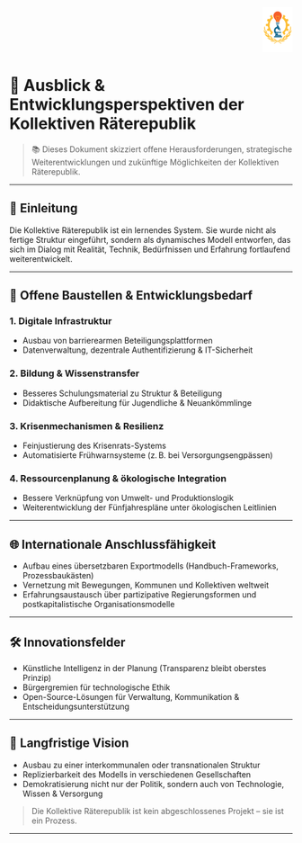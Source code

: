 <p align="right">
  <img src="https://raw.githubusercontent.com/hades-dux/Kollektive-Raeterepublik/main/Meta_und_Systemstruktur/logo_offiziell.png" alt="Logo der Kollektiven Räterepublik" height="80">
</p>

<!--
Autor: Fabio Weidner
Version: 1.0
Sektion: Meta & Systemstruktur
Veröffentlichung: April 2025
-->

# 🌱 Ausblick & Entwicklungsperspektiven der Kollektiven Räterepublik

> 📚 Dieses Dokument skizziert offene Herausforderungen, strategische Weiterentwicklungen und zukünftige Möglichkeiten der Kollektiven Räterepublik.

---

## 🧭 Einleitung

Die Kollektive Räterepublik ist ein lernendes System. Sie wurde nicht als fertige Struktur eingeführt, sondern als dynamisches Modell entworfen, das sich im Dialog mit Realität, Technik, Bedürfnissen und Erfahrung fortlaufend weiterentwickelt.

---

## 🚧 Offene Baustellen & Entwicklungsbedarf

### 1. **Digitale Infrastruktur**
- Ausbau von barrierearmen Beteiligungsplattformen
- Datenverwaltung, dezentrale Authentifizierung & IT-Sicherheit

### 2. **Bildung & Wissenstransfer**
- Besseres Schulungsmaterial zu Struktur & Beteiligung
- Didaktische Aufbereitung für Jugendliche & Neuankömmlinge

### 3. **Krisenmechanismen & Resilienz**
- Feinjustierung des Krisenrats-Systems
- Automatisierte Frühwarnsysteme (z. B. bei Versorgungsengpässen)

### 4. **Ressourcenplanung & ökologische Integration**
- Bessere Verknüpfung von Umwelt- und Produktionslogik
- Weiterentwicklung der Fünfjahrespläne unter ökologischen Leitlinien

---

## 🌐 Internationale Anschlussfähigkeit

- Aufbau eines übersetzbaren Exportmodells (Handbuch-Frameworks, Prozessbaukästen)
- Vernetzung mit Bewegungen, Kommunen und Kollektiven weltweit
- Erfahrungsaustausch über partizipative Regierungsformen und postkapitalistische Organisationsmodelle

---

## 🛠️ Innovationsfelder

- Künstliche Intelligenz in der Planung (Transparenz bleibt oberstes Prinzip)
- Bürgergremien für technologische Ethik
- Open-Source-Lösungen für Verwaltung, Kommunikation & Entscheidungsunterstützung

---

## 🔄 Langfristige Vision

- Ausbau zu einer interkommunalen oder transnationalen Struktur
- Replizierbarkeit des Modells in verschiedenen Gesellschaften
- Demokratisierung nicht nur der Politik, sondern auch von Technologie, Wissen & Versorgung

> Die Kollektive Räterepublik ist kein abgeschlossenes Projekt – sie ist ein Prozess.

---


